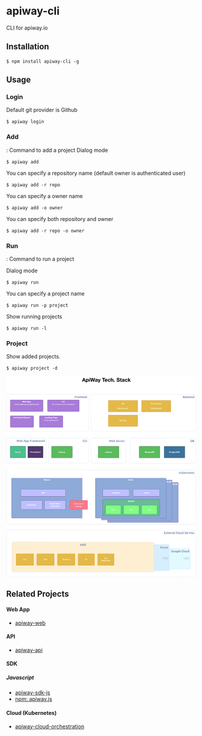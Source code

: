 # apiway-cli

CLI for apiway.io



## Installation
```shell
$ npm install apiway-cli -g
```

## Usage
### Login
Default git provider is Github
```shell
$ apiway login
```
### Add
: Command to add a project
Dialog mode
```shell
$ apiway add
```
You can specify a repository name
(default owner is authenticated user)
```shell
$ apiway add -r repo
```
You can specify a owner name
```shell
$ apiway add -o owner
```
You can specify both repository and owner
```shell
$ apiway add -r repo -o owner
```

### Run
: Command to run a project

Dialog mode
```shell
$ apiway run 
```
You can specify a project name
```shell
$ apiway run -p project
```
Show running projects
```shell
$ apiway run -l
```
### Project
Show added projects.
```shell
$ apiway project -d
```

![ApiWay Tech. Stack](https://github.com/ApiWay/apiway-cli/blob/master/docs/img/apiway_tech_stack.png)


## Related Projects
#### Web App
* [apiway-web](https://github.com/ApiWay/apiway-web)
#### API
* [apiway-api](https://github.com/ApiWay/apiway-api)
#### SDK
##### Javascript
* [apiway-sdk-js](https://github.com/ApiWay/apiway-sdk-js)
* [npm: apiway.js](https://www.npmjs.com/package/apiway.js)
#### Cloud (Kubernetes)
* [apiway-cloud-orchestration](https://github.com/ApiWay/apiway-cloud-orchestration)
